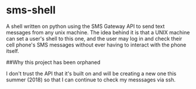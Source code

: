 # sms-shell
A shell written on python using the SMS Gateway API to send text messages from any unix machine. The idea behind it is that a UNIX machine can set a user's shell to this one, and the user may log in and check their cell phone's SMS messages without ever having to interact with the phone itself.

##Why this project has been orphaned

I don't trust the API that it's built on and will be creating a new one this summer (2018) so that I can continue to check my messsages via ssh. 
